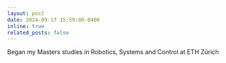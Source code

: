 ```yaml
---
layout: post
date: 2024-09-17 15:59:00-0400
inline: true
related_posts: false
---
```


Began my Masters studies in Robotics, Systems and Control at ETH Zürich
